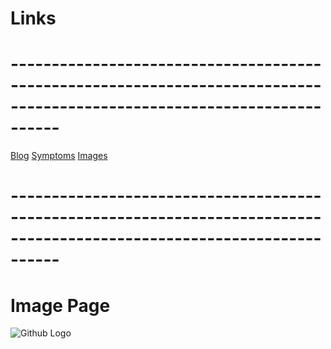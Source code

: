 # **Links**
# **------------------------------------------------------------------------------------------------------------------------**
[Blog](https://bio.shadowsynth.xyz)
[Symptoms](https://bio.shadowsynth.xyz/symptoms.html)
[Images](https://bio.shadowsynth.xyz/images.html)

# **------------------------------------------------------------------------------------------------------------------------**

# **Image Page**

![Github Logo](http://anatomyandphysiologyi.com/wp-content/uploads/2013/05/organsystem.jpg)
